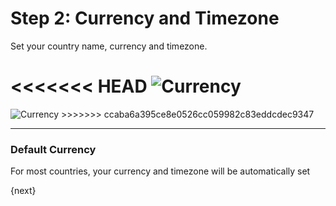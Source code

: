 # Step 2: Currency and Timezone

Set your country name, currency and timezone.

<<<<<<< HEAD
<img alt="Currency" class="screenshot" src="/docs/assets/img/setup-wizard/step-2.png">
=======
<img alt="Currency" class="screenshot" src="{{docs_base_url}}/assets/img/setup-wizard/step-2.png">
>>>>>>> ccaba6a395ce8e0526cc059982c83eddcdec9347

---

### Default Currency

For most countries, your currency and timezone will be automatically set

{next}
